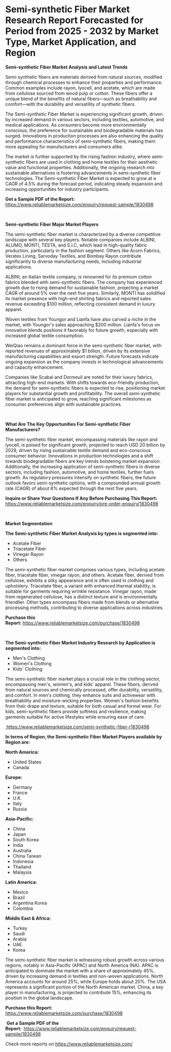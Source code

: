 <p><h1>Semi-synthetic Fiber Market Research Report Forecasted for Period from 2025 -  2032 by Market Type, Market Application, and Region</h1></p><p><strong>Semi-synthetic Fiber Market Analysis and Latest Trends</strong></p>
<p><p>Semi-synthetic fibers are materials derived from natural sources, modified through chemical processes to enhance their properties and performance. Common examples include rayon, lyocell, and acetate, which are made from cellulose sourced from wood pulp or cotton. These fibers offer a unique blend of the benefits of natural fibers—such as breathability and comfort—with the durability and versatility of synthetic fibers.</p><p>The Semi-synthetic Fiber Market is experiencing significant growth, driven by increased demand in various sectors, including textiles, automotive, and medical applications. As consumers become more environmentally conscious, the preference for sustainable and biodegradable materials has surged. Innovations in production processes are also enhancing the quality and performance characteristics of semi-synthetic fibers, making them more appealing for manufacturers and consumers alike. </p><p>The market is further supported by the rising fashion industry, where semi-synthetic fibers are used in clothing and home textiles for their aesthetic value and functional properties. Additionally, the ongoing research into sustainable alternatives is fostering advancements in semi-synthetic fiber technologies. The Semi-synthetic Fiber Market is expected to grow at a CAGR of 4.5% during the forecast period, indicating steady expansion and increasing opportunities for industry participants.</p></p>
<p><strong>Get a Sample PDF of the Report:&nbsp;</strong> <a href="https://www.reliablemarketsize.com/enquiry/request-sample/1830498?utm_campaign=1872&utm_medium=2&utm_source=Github&utm_content=ia&utm_term=03022025&utm_id=semi-synthetic-fiber">https://www.reliablemarketsize.com/enquiry/request-sample/1830498</a></p>
<p>&nbsp;</p>
<p><strong>Semi-synthetic Fiber Major Market Players</strong></p>
<p><p>The semi-synthetic fiber market is characterized by a diverse competitive landscape with several key players. Notable companies include ALBINI, ALUMO, MONTI, TESTA, and S.I.C, which lead in high-quality fabric production, particularly in the fashion segment. Others like Acorn Fabrics, Veratex Lining, Sarvoday Textiles, and Bombay Rayon contribute significantly to diverse manufacturing needs, including industrial applications.</p><p>ALBINI, an Italian textile company, is renowned for its premium cotton fabrics blended with semi-synthetic fibers. The company has experienced growth due to rising demand for sustainable fashion, projecting a market CAGR of around 5% over the next five years. Similarly, MONTI has solidified its market presence with high-end shirting fabrics and reported sales revenue exceeding $100 million, reflecting consistent demand in luxury apparel.</p><p>Woven textiles from Youngor and Lianfa have also carved a niche in the market, with Youngor's sales approaching $200 million. Lianfa's focus on innovative blends positions it favorably for future growth, especially with increased global textile consumption.</p><p>WeiQiao remains a dominant force in the semi-synthetic fiber market, with reported revenues of approximately $1 billion, driven by its extensive manufacturing capabilities and export strength. Future forecasts indicate ongoing expansion as the company invests in technological advancements and capacity enhancement.</p><p>Companies like Scabal and Dormeuil are noted for their luxury fabrics, attracting high-end markets. With shifts towards eco-friendly production, the demand for semi-synthetic fibers is expected to rise, positioning market players for substantial growth and profitability. The overall semi-synthetic fiber market is anticipated to grow, reaching significant milestones as consumer preferences align with sustainable practices.</p></p>
<p>&nbsp;</p>
<p><strong>What Are The Key Opportunities For Semi-synthetic Fiber Manufacturers?</strong></p>
<p><p>The semi-synthetic fiber market, encompassing materials like rayon and lyocell, is poised for significant growth, projected to reach USD 20 billion by 2028, driven by rising sustainable textile demand and eco-conscious consumer behavior. Innovations in production technologies and a shift towards biodegradable fibers are key trends bolstering market expansion. Additionally, the increasing application of semi-synthetic fibers in diverse sectors, including fashion, automotive, and home textiles, further fuels growth. As regulatory pressures intensify on synthetic fibers, the future outlook favors semi-synthetic options, with a compounded annual growth rate (CAGR) of about 6% expected through the next five years.</p></p>
<p><strong>Inquire or Share Your Questions If Any Before Purchasing This Report:</strong> <a href="https://www.reliablemarketsize.com/enquiry/pre-order-enquiry/1830498?utm_campaign=1872&utm_medium=2&utm_source=Github&utm_content=ia&utm_term=03022025&utm_id=semi-synthetic-fiber">https://www.reliablemarketsize.com/enquiry/pre-order-enquiry/1830498</a></p>
<p>&nbsp;</p>
<p><strong>Market Segmentation</strong></p>
<p><strong>The Semi-synthetic Fiber Market Analysis by types is segmented into:</strong></p>
<p><ul><li>Acetate Fiber</li><li>Triacetate Fiber</li><li>Vinegar Rayon</li><li>Others</li></ul></p>
<p><p>The semi-synthetic fiber market comprises various types, including acetate fiber, triacetate fiber, vinegar rayon, and others. Acetate fiber, derived from cellulose, exhibits a silky appearance and is often used in clothing and upholstery. Triacetate fiber, a variant with enhanced thermal stability, is suitable for garments requiring wrinkle resistance. Vinegar rayon, made from regenerated cellulose, has a distinct texture and is environmentally friendlier. Other types encompass fibers made from blends or alternative processing methods, contributing to diverse applications across industries.</p></p>
<p><strong>Purchase this Report:&nbsp;</strong><a href="https://www.reliablemarketsize.com/purchase/1830498?utm_campaign=1872&utm_medium=2&utm_source=Github&utm_content=ia&utm_term=03022025&utm_id=semi-synthetic-fiber">https://www.reliablemarketsize.com/purchase/1830498</a></p>
<p>&nbsp;</p>
<p><strong>The Semi-synthetic Fiber Market Industry Research by Application is segmented into:</strong></p>
<p><ul><li>Men's Clothing</li><li>Women's Clothing</li><li>Kids' Clothing</li></ul></p>
<p><p>The semi-synthetic fiber market plays a crucial role in the clothing sector, encompassing men's, women's, and kids' apparel. These fibers, derived from natural sources and chemically processed, offer durability, versatility, and comfort. In men's clothing, they enhance suits and activewear with breathability and moisture-wicking properties. Women's fashion benefits from their drape and texture, suitable for both casual and formal wear. For kids, semi-synthetic fibers provide softness and resilience, making garments suitable for active lifestyles while ensuring ease of care.</p></p>
<p><a href="https://www.reliablemarketsize.com/semi-synthetic-fiber-r1830498?utm_campaign=1872&utm_medium=2&utm_source=Github&utm_content=ia&utm_term=03022025&utm_id=semi-synthetic-fiber">&nbsp;https://www.reliablemarketsize.com/semi-synthetic-fiber-r1830498</a></p>
<p><strong>In terms of Region, the Semi-synthetic Fiber Market Players available by Region are:</strong></p>
<p>
    <p> <strong> North America: </strong>
        <ul>
            <li>United States</li>
            <li>Canada</li>
        </ul>
        </p> 
    <p> <strong> Europe: </strong>
        <ul>
            <li>Germany</li>
            <li>France</li>
            <li>U.K.</li>
            <li>Italy</li>
            <li>Russia</li>
        </ul>
        </p> 
    <p> <strong> Asia-Pacific: </strong>
        <ul>
            <li>China</li>
            <li>Japan</li>
            <li>South Korea</li>
            <li>India</li>
            <li>Australia</li>
            <li>China Taiwan</li>
            <li>Indonesia</li>
            <li>Thailand</li>
            <li>Malaysia</li>
        </ul>
        </p> 
    <p> <strong> Latin America: </strong>
        <ul>
            <li>Mexico</li>
            <li>Brazil</li>
            <li>Argentina Korea</li>
            <li>Colombia</li>
        </ul>
        </p> 
    <p> <strong> Middle East & Africa: </strong>
        <ul>
            <li>Turkey</li>
            <li>Saudi</li>
            <li>Arabia</li>
            <li>UAE</li>
            <li>Korea</li>
        </ul>
    </p>
    </p>
<p><p>The semi-synthetic fiber market is witnessing robust growth across various regions, notably in Asia-Pacific (APAC) and North America (NA). APAC is anticipated to dominate the market with a share of approximately 45%, driven by increasing demand in textiles and non-woven applications. North America accounts for around 25%, while Europe holds about 20%. The USA represents a significant portion of the North American market. China, a key player in manufacturing, is projected to contribute 15%, enhancing its position in the global landscape.</p></p>
<p><strong>Purchase this Report: </strong><a href="https://www.reliablemarketsize.com/purchase/1830498?utm_campaign=1872&utm_medium=2&utm_source=Github&utm_content=ia&utm_term=03022025&utm_id=semi-synthetic-fiber">https://www.reliablemarketsize.com/purchase/1830498</a></p>
<p>&nbsp;<strong>Get a Sample PDF of the Report:&nbsp;&nbsp;</strong><a href="https://www.reliablemarketsize.com/enquiry/request-sample/1830498?utm_campaign=1872&utm_medium=2&utm_source=Github&utm_content=ia&utm_term=03022025&utm_id=semi-synthetic-fiber">https://www.reliablemarketsize.com/enquiry/request-sample/1830498</a></p>
<p><strong></strong></p>
<p>Check more reports on <a href="https://www.reliablemarketsize.com/?utm_campaign=1872&utm_medium=2&utm_source=Github&utm_content=ia&utm_term=03022025&utm_id=semi-synthetic-fiber">https://www.reliablemarketsize.com/</a></p>